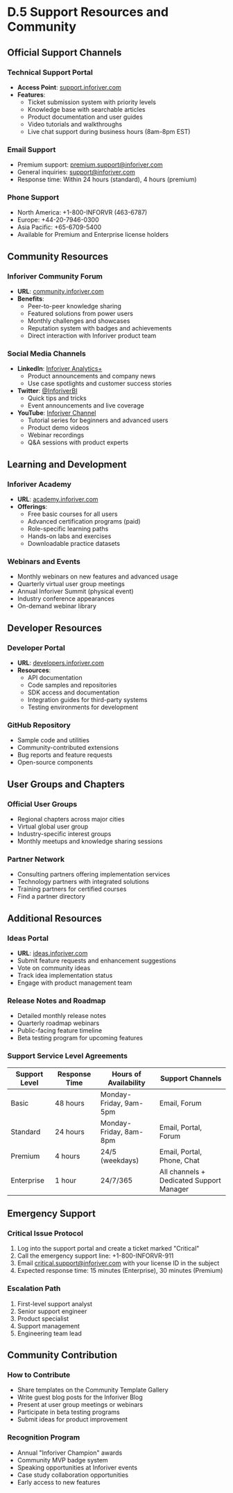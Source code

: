 # D.5 Support Resources and Community

## Official Support Channels

### Technical Support Portal
- **Access Point**: [support.inforiver.com](https://support.inforiver.com)
- **Features**:
  - Ticket submission system with priority levels
  - Knowledge base with searchable articles
  - Product documentation and user guides
  - Video tutorials and walkthroughs
  - Live chat support during business hours (8am-8pm EST)

### Email Support
- Premium support: premium.support@inforiver.com
- General inquiries: support@inforiver.com
- Response time: Within 24 hours (standard), 4 hours (premium)

### Phone Support
- North America: +1-800-INFORVR (463-6787)
- Europe: +44-20-7946-0300
- Asia Pacific: +65-6709-5400
- Available for Premium and Enterprise license holders

## Community Resources

### Inforiver Community Forum
- **URL**: [community.inforiver.com](https://community.inforiver.com)
- **Benefits**:
  - Peer-to-peer knowledge sharing
  - Featured solutions from power users
  - Monthly challenges and showcases
  - Reputation system with badges and achievements
  - Direct interaction with Inforiver product team

### Social Media Channels
- **LinkedIn**: [Inforiver Analytics+](https://linkedin.com/company/inforiver)
  - Product announcements and company news
  - Use case spotlights and customer success stories
- **Twitter**: [@InforiverBI](https://twitter.com/InforiverBI)
  - Quick tips and tricks
  - Event announcements and live coverage
- **YouTube**: [Inforiver Channel](https://youtube.com/inforiver)
  - Tutorial series for beginners and advanced users
  - Product demo videos
  - Webinar recordings
  - Q&A sessions with product experts

## Learning and Development

### Inforiver Academy
- **URL**: [academy.inforiver.com](https://academy.inforiver.com)
- **Offerings**:
  - Free basic courses for all users
  - Advanced certification programs (paid)
  - Role-specific learning paths
  - Hands-on labs and exercises
  - Downloadable practice datasets

### Webinars and Events
- Monthly webinars on new features and advanced usage
- Quarterly virtual user group meetings
- Annual Inforiver Summit (physical event)
- Industry conference appearances
- On-demand webinar library

## Developer Resources

### Developer Portal
- **URL**: [developers.inforiver.com](https://developers.inforiver.com)
- **Resources**:
  - API documentation
  - Code samples and repositories
  - SDK access and documentation
  - Integration guides for third-party systems
  - Testing environments for development

### GitHub Repository
- Sample code and utilities
- Community-contributed extensions
- Bug reports and feature requests
- Open-source components

## User Groups and Chapters

### Official User Groups
- Regional chapters across major cities
- Virtual global user group
- Industry-specific interest groups
- Monthly meetups and knowledge sharing sessions

### Partner Network
- Consulting partners offering implementation services
- Technology partners with integrated solutions
- Training partners for certified courses
- Find a partner directory

## Additional Resources

### Ideas Portal
- **URL**: [ideas.inforiver.com](https://ideas.inforiver.com)
- Submit feature requests and enhancement suggestions
- Vote on community ideas
- Track idea implementation status
- Engage with product management team

### Release Notes and Roadmap
- Detailed monthly release notes
- Quarterly roadmap webinars
- Public-facing feature timeline
- Beta testing program for upcoming features

### Support Service Level Agreements
| Support Level | Response Time | Hours of Availability | Support Channels |
|---------------|---------------|------------------------|-----------------|
| Basic         | 48 hours      | Monday-Friday, 9am-5pm | Email, Forum    |
| Standard      | 24 hours      | Monday-Friday, 8am-8pm | Email, Portal, Forum |
| Premium       | 4 hours       | 24/5 (weekdays)        | Email, Portal, Phone, Chat |
| Enterprise    | 1 hour        | 24/7/365               | All channels + Dedicated Support Manager |

## Emergency Support

### Critical Issue Protocol
1. Log into the support portal and create a ticket marked "Critical"
2. Call the emergency support line: +1-800-INFORVR-911
3. Email critical.support@inforiver.com with your license ID in the subject
4. Expected response time: 15 minutes (Enterprise), 30 minutes (Premium)

### Escalation Path
1. First-level support analyst
2. Senior support engineer
3. Product specialist
4. Support management
5. Engineering team lead

## Community Contribution

### How to Contribute
- Share templates on the Community Template Gallery
- Write guest blog posts for the Inforiver Blog
- Present at user group meetings or webinars
- Participate in beta testing programs
- Submit ideas for product improvement

### Recognition Program
- Annual "Inforiver Champion" awards
- Community MVP badge system
- Speaking opportunities at Inforiver events
- Case study collaboration opportunities
- Early access to new features 